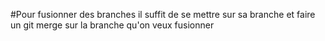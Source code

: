 #Pour fusionner des branches il suffit de se mettre sur sa branche et faire un git merge sur la branche qu'on veux fusionner 
